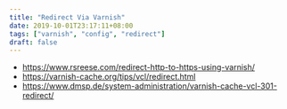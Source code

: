 ```yaml
---
title: "Redirect Via Varnish"
date: 2019-10-01T23:17:11+08:00
tags: ["varnish", "config", "redirect"]
draft: false
---
```


* https://www.rsreese.com/redirect-http-to-https-using-varnish/
* https://varnish-cache.org/tips/vcl/redirect.html
* https://www.dmsp.de/system-administration/varnish-cache-vcl-301-redirect/
